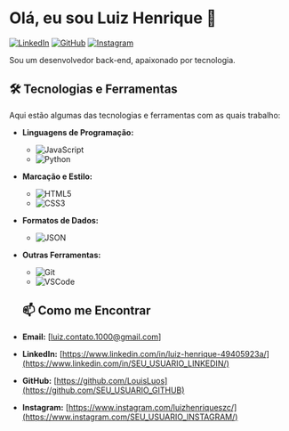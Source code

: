 # Olá, eu sou Luiz Henrique 👋

[![LinkedIn](https://img.shields.io/badge/LinkedIn-0077B5?style=for-the-badge&logo=linkedin&logoColor=white)](https://www.linkedin.com/in/SEU_USUARIO_LINKEDIN/)
[![GitHub](https://img.shields.io/badge/GitHub-100000?style=for-the-badge&logo=github&logoColor=white)](https://github.com/SEU_USUARIO_GITHUB)
[![Instagram](https://img.shields.io/badge/Instagram-E4405F?style=for-the-badge&logo=instagram&logoColor=white)](https://www.instagram.com/SEU_USUARIO_INSTAGRAM/)

Sou um desenvolvedor back-end, apaixonado por tecnologia.

## 🛠️ Tecnologias e Ferramentas

Aqui estão algumas das tecnologias e ferramentas com as quais trabalho:

* **Linguagens de Programação:**
    * ![JavaScript](https://img.shields.io/badge/JavaScript-F7DF1E?style=for-the-badge&logo=javascript&logoColor=black)
    * ![Python](https://img.shields.io/badge/Python-3776AB?style=for-the-badge&logo=python&logoColor=white)
* **Marcação e Estilo:**
    * ![HTML5](https://img.shields.io/badge/HTML5-E34F26?style=for-the-badge&logo=html5&logoColor=white)
    * ![CSS3](https://img.shields.io/badge/CSS3-1572B6?style=for-the-badge&logo=css3&logoColor=white)
* **Formatos de Dados:**
    * ![JSON](https://img.shields.io/badge/JSON-000000?style=for-the-badge&logo=json&logoColor=white)
* **Outras Ferramentas:**
    * ![Git](https://img.shields.io/badge/GIT-E44C30?style=for-the-badge&logo=git&logoColor=white)
    * ![VSCode](https://img.shields.io/badge/VSCode-007ACC?style=for-the-badge&logo=visual-studio-code&logoColor=white)
    ## 📫 Como me Encontrar

* **Email:** [luiz.contato.1000@gmail.com]
* **LinkedIn:** [https://www.linkedin.com/in/luiz-henrique-49405923a/](https://www.linkedin.com/in/SEU_USUARIO_LINKEDIN/)
* **GitHub:** [https://github.com/LouisLuos](https://github.com/SEU_USUARIO_GITHUB)
* **Instagram:** [https://www.instagram.com/luizhenriqueszc/](https://www.instagram.com/SEU_USUARIO_INSTAGRAM/)

